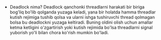 - Deadlock nima?
Deadlock qanchonki threadlarni harakati bir biriga bog'liq bo'lib qolganda yuzaga 
keladi, yana bir holatda hamma threadlar kutish rejimiga tushib qolsa va ularni ishga tushiruvchi 
thread qolmagan bolsa bu deadlockni yuzaga keltiradi. Buning oldini
olish uchun amallar ketma ketligini o'zgartirish yoki kutish rejimida bo'lsa
threadlarni signal yuborish yo'li bilan chora ko'rish mumkin bo'ladi.


